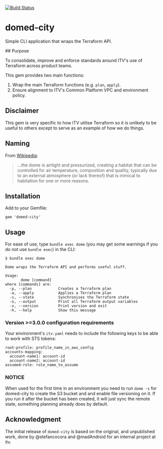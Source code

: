 [![Build Status](https://travis-ci.org/ITV/domed-city.svg?branch=master)](https://travis-ci.org/ITV/domed-city)

# domed-city
Simple CLI application that wraps the Terraform API.

## Purpose

To consolidate, improve and enforce standards around ITV's use of Terraform across product teams.

This gem provides two main functions:

1. Wrap the main Terraform functions (e.g. `plan`, `apply`).
2. Ensure alignment to ITV's Common Platform VPC and environment policy.

## Disclaimer

This gem is very specific to how ITV utilise Terraform so it is unlikely to be useful to others except
to serve as an example of how we do things.

## Naming

From [Wikipedia](https://en.wikipedia.org/wiki/Domed_city):

> ...the dome is airtight and pressurized, creating a habitat that can be controlled for air temperature, composition and quality, typically due to an external atmosphere (or lack thereof) that is inimical to habitation for one or more reasons.

## Installation

Add to your Gemfile:

```
gem 'domed-city'
```

## Usage

For ease of use, type `bundle exec dome` (you may get some warnings if you do not use `bundle exec`) in the CLI:

```
$ bundle exec dome

Dome wraps the Terraform API and performs useful stuff.

Usage:
       dome [command]
where [commands] are:
  -p, --plan            Creates a Terraform plan
  -a, --apply           Applies a Terraform plan
  -s, --state           Synchronises the Terraform state
  -o, --output          Print all Terraform output variables
  -v, --version         Print version and exit
  -h, --help            Show this message
```

### Version >=3.0.0 configuration requirements 
Your environment's `itv.yaml` needs to include the following keys to be able to work with STS tokens:

```
root-profile: profile_name_in_aws_config
accounts-mapping:
  account-name1: account-id
  account-name2: account-id
assumed-role: role_name_to_assume

```


### NOTICE

When used for the first time in an environment you need to run `dome -s` for domed-city to create the S3 bucket and and enable file versioning on it. If you run it after the bucket has been created, it will just sync the remote state, something planning already does by default.

## Acknowledgment
The initial release of `domed-city` is based on the original, and unpublished work, done by @stefancocora and @madAndroid for an internal project at itv.
